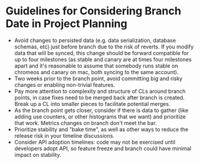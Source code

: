 # Guidelines for Considering Branch Date in Project Planning

*   Avoid changes to persisted data (e.g. data serialization, database schemas,
    etc) just before branch due to the risk of reverts. If you modify data that will be synced, this change should be forward compatible for up to four milestones (as stable and canary are at times four milestones apart and it's reasonable to assume that somebody runs stable on chromeos and canary on
    mac, both syncing to the same account).
*   Two weeks prior to the branch point, avoid committing big and risky changes
    or enabling non-trivial features.
*   Pay more attention to complexity and structure of CLs around branch points,
    in case fixes need to be merged back after branch is created. Break up a CL into smaller pieces to facilitate potential merges.
*   As the branch point gets closer, consider if there is data to gather (like
    adding use counters, or other histograms that we want) and prioritize that
    work. Metrics changes on branch don't meet the bar.
*   Prioritize stability and "bake time", as well as other ways to reduce the
    release risk in your timeline discussions.
*   Consider API adoption timelines: code may not be exercised until developers
    adopt API, so feature freeze and branch could have minimal impact on
    stability.

